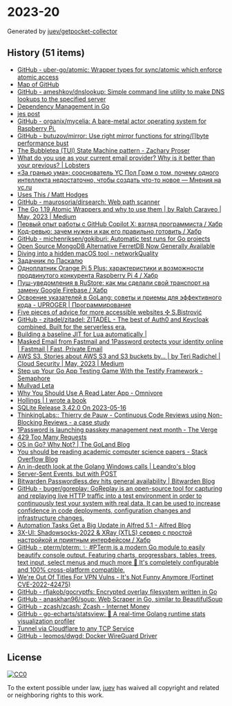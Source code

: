# 2023-20

Generated by [juev/getpocket-collector](https://github.com/juev/getpocket-collector)

## History (51 items)

- [GitHub - uber-go/atomic: Wrapper types for sync/atomic which enforce atomic access](https://github.com/uber-go/atomic)
- [Map of GitHub](https://anvaka.github.io/map-of-github/)
- [GitHub - ameshkov/dnslookup: Simple command line utility to make DNS lookups to the specified server](https://github.com/ameshkov/dnslookup)
- [Dependency Management in Go](https://blog.manel.in/posts/go-deps)
- [jes post](https://j3s.sh/thought/vore-a-new-rss-feed-reader.html)
- [GitHub - organix/mycelia: A bare-metal actor operating system for Raspberry Pi.](https://github.com/organix/mycelia)
- [GitHub - butuzov/mirror: Use right mirror functions for string/[]byte performance bust](https://github.com/butuzov/mirror)
- [The Bubbletea (TUI) State Machine pattern - Zachary Proser](https://www.zackproser.com/blog/bubbletea-state-machine)
- [What do you use as your current email provider? Why is it better than your previous? | Lobsters](https://lobste.rs/s/ijenlh/what_do_you_use_as_your_current_email)
- [«За гранью ума»: сооснователь YC Пол Грэм о том, почему одного интеллекта недостаточно, чтобы создать что-то новое — Мнения на vc.ru](https://vc.ru/opinions/309104-za-granyu-uma-soosnovatel-yc-pol-grem-o-tom-pochemu-odnogo-intellekta-nedostatochno-chtoby-sozdat-chto-to-novoe)
- [Uses This / Matt Hodges](https://usesthis.com/interviews/matt.hodges)
- [GitHub - maurosoria/dirsearch: Web path scanner](https://github.com/maurosoria/dirsearch)
- [The Go 1.19 Atomic Wrappers and why to use them | by Ralph Caraveo | May, 2023 | Medium](https://medium.com/@deckarep/the-go-1-19-atomic-wrappers-and-why-to-use-them-ae14c1177ad8)
- [Первый опыт работы с GitHub Copilot X: взгляд программиста / Хабр](https://habr.com/ru/companies/ispmanager/articles/734990/)
- [Код-ревью: зачем нужен и как его правильно готовить / Хабр](https://habr.com/ru/companies/yandex_praktikum/articles/734568/)
- [GitHub - michenriksen/gokiburi: Automatic test runs for Go projects](https://github.com/michenriksen/gokiburi)
- [Open Source MongoDB Alternative FerretDB Now Generally Available](https://www.infoq.com/news/2023/05/ferretdb-mongodb-ga/)
- [Diving into a hidden macOS tool - networkQuality](https://cyberhost.uk/the-hidden-macos-speedtest-tool-networkquality/)
- [Задачник по Паскалю](https://grishaev.me/pascal-exercises/)
- [Одноплатник Orange Pi 5 Plus: характеристики и возможности продвинутого конкурента Raspberry Pi 4 / Хабр](https://habr.com/ru/companies/selectel/articles/734860/)
- [Пуш-уведомления в RuStore: как мы сделали свой транспорт на замену Google Firebase / Хабр](https://habr.com/ru/companies/oleg-bunin/articles/728516/)
- [Освоение указателей в GoLang: советы и приемы для эффективного кода - UPROGER | Программирование](https://uproger.com/osvoenie-ukazatelej-v-golang-sovety-i-priemy-dlya-effektivnogo-koda/)
- [Five pieces of advice for more accessible websites ✣ S.Bistrović](https://www.silvestar.codes/articles/five-pieces-of-advice-for-more-accessible-websites/)
- [GitHub - zitadel/zitadel: ZITADEL - The best of Auth0 and Keycloak combined. Built for the serverless era.](https://github.com/zitadel/zitadel)
- [Building a baseline JIT for Lua automatically |](https://sillycross.github.io/2023/05/12/2023-05-12/)
- [Masked Email from Fastmail and 1Password protects your identity online | Fastmail | Fast, Private Email](https://www.fastmail.com/blog/masked-email-from-fastmail-and-1password-protects-your-identity-online/)
- [AWS S3. Stories about AWS S3 and S3 buckets by… | by Teri Radichel | Cloud Security | May, 2023 | Medium](https://medium.com/cloud-security/aws-s3-814d0e2af4ab)
- [Step up Your Go App Testing Game With the Testify Framework - Semaphore](https://semaphoreci.com/blog/testify-go)
- [Mullvad Leta](https://leta.mullvad.net)
- [Why You Should Use A Read Later App - Omnivore](https://blog.omnivore.app/p/why-you-should-use-a-read-later-app)
- [Hollings | I wrote a book](https://hollings.io/book/)
- [SQLite Release 3.42.0 On 2023-05-16](https://sqlite.org/releaselog/3_42_0.html)
- [ThinkingLabs:: Thierry de Pauw - Continuous Code Reviews using Non-Blocking Reviews - a case study](https://thinkinglabs.io/articles/2023/05/02/continuous-code-reviews-using-non-blocking-reviews-a-case-study.html)
- [1Password is launching passkey management next month - The Verge](https://www.theverge.com/2023/5/16/23725223/1password-passkey-date-password-manager)
- [429 Too Many Requests](https://jack-vanlightly.com/blog/2023/5/15/kafka-vs-redpanda-performance-do-the-claims-add-up)
- [OS in Go? Why Not? | The GoLand Blog](https://blog.jetbrains.com/go/2023/05/16/os-in-go-why-not/)
- [You should be reading academic computer science papers - Stack Overflow Blog](https://stackoverflow.blog/2022/12/30/you-should-be-reading-academic-computer-science-papers/)
- [An in-depth look at the Golang Windows calls | Leandro's blog](https://leandrofroes.github.io/posts/An-in-depth-look-at-Golang-Windows-calls/)
- [Server-Sent Events, but with POST](https://solovyov.net/blog/2023/eventsource-post/)
- [Bitwarden Passwordless.dev hits general availability | Bitwarden Blog](https://bitwarden.com/blog/bitwarden-passwordless-dev-hits-general-availability/)
- [GitHub - buger/goreplay: GoReplay is an open-source tool for capturing and replaying live HTTP traffic into a test environment in order to continuously test your system with real data. It can be used to increase confidence in code deployments, configuration changes and infrastructure changes.](https://github.com/buger/goreplay)
- [Automation Tasks Get a Big Update in Alfred 5.1 - Alfred Blog](https://www.alfredapp.com/blog/tips-and-tricks/automation-tasks-big-update-in-5.1/)
- [3X-UI: Shadowsocks-2022 & XRay (XTLS) сервер с простой настройкой и приятным интерфейсом / Хабр](https://habr.com/ru/articles/735536/)
- [GitHub - pterm/pterm: ✨ #PTerm is a modern Go module to easily beautify console output. Featuring charts, progressbars, tables, trees, text input, select menus and much more 🚀 It's completely configurable and 100% cross-platform compatible.](https://github.com/pterm/pterm)
- [We're Out Of Titles For VPN Vulns - It's Not Funny Anymore (Fortinet CVE-2022-42475)](https://labs.watchtowr.com/fortinet-no-more-funny-titles-cve-2022-42475/)
- [GitHub - rfjakob/gocryptfs: Encrypted overlay filesystem written in Go](https://github.com/rfjakob/gocryptfs)
- [GitHub - anaskhan96/soup: Web Scraper in Go, similar to BeautifulSoup](https://github.com/anaskhan96/soup)
- [GitHub - zcash/zcash: Zcash - Internet Money](https://github.com/zcash/zcash)
- [GitHub - go-echarts/statsview: 🚀 A real-time Golang runtime stats visualization profiler](https://github.com/go-echarts/statsview)
- [Tunnel via Cloudflare to any TCP Service](https://iq.thc.org/tunnel-via-cloudflare-to-any-tcp-service)
- [GitHub - leomos/dwgd: Docker WireGuard Driver](https://github.com/leomos/dwgd)

## License

[![CC0](https://mirrors.creativecommons.org/presskit/buttons/88x31/svg/cc-zero.svg)](https://creativecommons.org/publicdomain/zero/1.0/)

To the extent possible under law, [juev](https://github.com/juev) has waived all copyright and related or neighboring rights to this work.
